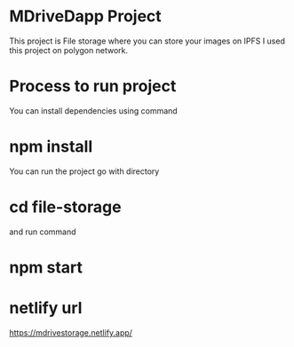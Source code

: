 # MDriveDapp Project

This project is File storage where you can store your images on IPFS
I used this project on polygon network.


# Process to run project
You can install dependencies
using command 
# npm install
You can run the project go with directory 
# cd file-storage
 
and run command 
# npm start

# netlify url
https://mdrivestorage.netlify.app/
